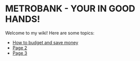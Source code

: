# METROBANK - YOUR IN GOOD HANDS!

Welcome to my wiki! Here are some topics:

- [How to budget and save money](wiki/How-to-budget-and-save-money)
- [Page 2](wiki/Page-2)
- [Page 3](wiki/Page-3)
